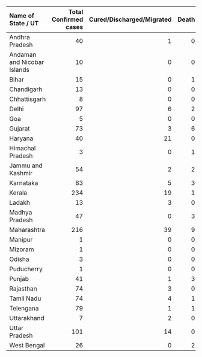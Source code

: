 | Name of State / UT          |   Total Confirmed cases |   Cured/Discharged/Migrated |   Death |
|:----------------------------|------------------------:|----------------------------:|--------:|
| Andhra Pradesh              |                      40 |                           1 |       0 |
| Andaman and Nicobar Islands |                      10 |                           0 |       0 |
| Bihar                       |                      15 |                           0 |       1 |
| Chandigarh                  |                      13 |                           0 |       0 |
| Chhattisgarh                |                       8 |                           0 |       0 |
| Delhi                       |                      97 |                           6 |       2 |
| Goa                         |                       5 |                           0 |       0 |
| Gujarat                     |                      73 |                           3 |       6 |
| Haryana                     |                      40 |                          21 |       0 |
| Himachal Pradesh            |                       3 |                           0 |       1 |
| Jammu and Kashmir           |                      54 |                           2 |       2 |
| Karnataka                   |                      83 |                           5 |       3 |
| Kerala                      |                     234 |                          19 |       1 |
| Ladakh                      |                      13 |                           3 |       0 |
| Madhya Pradesh              |                      47 |                           0 |       3 |
| Maharashtra                 |                     216 |                          39 |       9 |
| Manipur                     |                       1 |                           0 |       0 |
| Mizoram                     |                       1 |                           0 |       0 |
| Odisha                      |                       3 |                           0 |       0 |
| Puducherry                  |                       1 |                           0 |       0 |
| Punjab                      |                      41 |                           1 |       3 |
| Rajasthan                   |                      74 |                           3 |       0 |
| Tamil Nadu                  |                      74 |                           4 |       1 |
| Telengana                   |                      79 |                           1 |       1 |
| Uttarakhand                 |                       7 |                           2 |       0 |
| Uttar Pradesh               |                     101 |                          14 |       0 |
| West Bengal                 |                      26 |                           0 |       2 |
